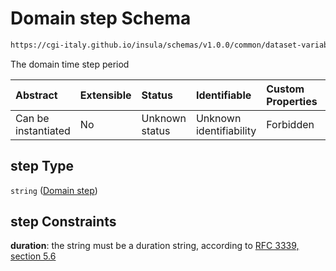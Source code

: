 # Domain step Schema

```txt
https://cgi-italy.github.io/insula/schemas/v1.0.0/common/dataset-variable-domain.schema.json#/$defs/timeDomain/properties/step
```

The domain time step period

| Abstract            | Extensible | Status         | Identifiable            | Custom Properties | Additional Properties | Access Restrictions | Defined In                                                                                                         |
| :------------------ | :--------- | :------------- | :---------------------- | :---------------- | :-------------------- | :------------------ | :----------------------------------------------------------------------------------------------------------------- |
| Can be instantiated | No         | Unknown status | Unknown identifiability | Forbidden         | Allowed               | none                | [dataset-variable-domain.schema.json\*](schemas/common/dataset-variable-domain.schema.json) |

## step Type

`string` ([Domain step](dataset-variable-domain-defs-time-domain-properties-domain-step.md))

## step Constraints

**duration**: the string must be a duration string, according to [RFC 3339, section 5.6](https://tools.ietf.org/html/rfc3339)
